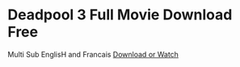 # Deadpool 3 Full Movie Download Free
Multi Sub EnglisH and Francais
[Download or Watch](https://allocine24.blogspot.com/p/deadpool-wolverine-2024.htm)
